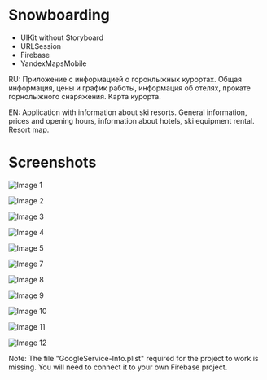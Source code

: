 # Snowboarding

- UIKit without Storyboard
- URLSession
- Firebase
- YandexMapsMobile

RU: Приложение с информацией о горонлыжных курортах. Общая информация, цены и график работы, информация об отелях, прокате горнолыжного снаряжения. Карта курорта.

EN: Application with information about ski resorts. General information, prices and opening hours, information about hotels, ski equipment rental. Resort map.

# Screenshots

![Image 1](https://github.com/Maxim-Zykin/Snowboarding/blob/main/Snowboarding_1.png)

![Image 2](https://github.com/Maxim-Zykin/Snowboarding/blob/main/Snowboarding_2.png)

![Image 3](https://github.com/Maxim-Zykin/Snowboarding/blob/main/Snowboarding_3.png)

![Image 4](https://github.com/Maxim-Zykin/Snowboarding/blob/main/Snowboarding_4_4_1.png)

![Image 5](https://github.com/Maxim-Zykin/Snowboarding/blob/main/Snowboarding_1_2_1.png)

![Image 7](https://github.com/Maxim-Zykin/Snowboarding/blob/main/Snowboarding_1_3_1.png)

![Image 8](https://github.com/Maxim-Zykin/Snowboarding/blob/main/Snowboarding_1_5.png)

![Image 9](https://github.com/Maxim-Zykin/Snowboarding/blob/main/Snowboarding_1_6.png)

![Image 10](https://github.com/Maxim-Zykin/Snowboarding/blob/main/Snowboarding_6_3_1.png)

![Image 11](https://github.com/Maxim-Zykin/Snowboarding/blob/main/Snowboarding_6.png)

![Image 12](https://github.com/Maxim-Zykin/Snowboarding/blob/main/Snowboarding_7.png)




Note: The file "GoogleService-Info.plist" required for the project to work is missing. You will need to connect it to your own Firebase project.
